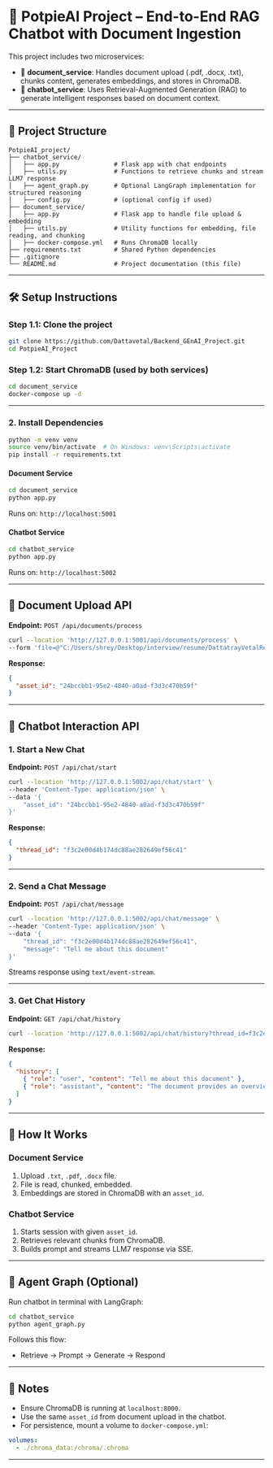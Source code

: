 # 🧠 PotpieAI Project – End-to-End RAG Chatbot with Document Ingestion

This project includes two microservices:

- 📄 **document_service**: Handles document upload (.pdf, .docx, .txt), chunks content, generates embeddings, and stores in ChromaDB.
- 💬 **chatbot_service**: Uses Retrieval-Augmented Generation (RAG) to generate intelligent responses based on document context.

---

## 📁 Project Structure

```
PotpieAI_project/
├── chatbot_service/
│   ├── app.py               # Flask app with chat endpoints
│   ├── utils.py             # Functions to retrieve chunks and stream LLM7 response
│   ├── agent_graph.py       # Optional LangGraph implementation for structured reasoning
│   ├── config.py            # (optional config if used)
├── document_service/
│   ├── app.py               # Flask app to handle file upload & embedding
│   ├── utils.py             # Utility functions for embedding, file reading, and chunking
│   ├── docker-compose.yml   # Runs ChromaDB locally
├── requirements.txt         # Shared Python dependencies
├── .gitignore
└── README.md                # Project documentation (this file)   
```

---

## 🛠️ Setup Instructions

### Step 1.1: Clone the project

```bash
git clone https://github.com/Dattavetal/Backend_GEnAI_Project.git
cd PotpieAI_Project
```

### Step 1.2: Start ChromaDB (used by both services)

```bash
cd document_service
docker-compose up -d
```

---

### 2. Install Dependencies
```bash
python -m venv venv
source venv/bin/activate  # On Windows: venv\Scripts\activate
pip install -r requirements.txt
```

#### Document Service

```bash
cd document_service
python app.py
```

Runs on: `http://localhost:5001`

#### Chatbot Service

```bash
cd chatbot_service
python app.py
```

Runs on: `http://localhost:5002`

---

## 📄 Document Upload API


**Endpoint:** `POST /api/documents/process`

```bash
curl --location 'http://127.0.0.1:5001/api/documents/process' \
--form 'file=@"C:/Users/shrey/Desktop/interview/resume/DattatrayVetalResume.pdf"'
```

**Response:**

```json
{
  "asset_id": "24bccbb1-95e2-4840-a0ad-f3d3c470b59f"
}
```

---

## 💬 Chatbot Interaction API

### 1. Start a New Chat

**Endpoint:** `POST /api/chat/start`

```bash
curl --location 'http://127.0.0.1:5002/api/chat/start' \
--header 'Content-Type: application/json' \
--data '{
    "asset_id": "24bccbb1-95e2-4840-a0ad-f3d3c470b59f"
}'
```

**Response:**

```json
{
  "thread_id": "f3c2e00d4b174dc88ae282649ef56c41"
}
```

---

### 2. Send a Chat Message

**Endpoint:** `POST /api/chat/message`

```bash
curl --location 'http://127.0.0.1:5002/api/chat/message' \
--header 'Content-Type: application/json' \
--data '{
    "thread_id": "f3c2e00d4b174dc88ae282649ef56c41",
    "message": "Tell me about this document"
}'
```

Streams response using `text/event-stream`.

---

### 3. Get Chat History

**Endpoint:** `GET /api/chat/history`

```bash
curl --location 'http://127.0.0.1:5002/api/chat/history?thread_id=f3c2e00d4b174dc88ae282649ef56c41'
```

**Response:**

```json
{
  "history": [
    { "role": "user", "content": "Tell me about this document" },
    { "role": "assistant", "content": "The document provides an overview of..." }
  ]
}
```

---

## 🧠 How It Works

### Document Service

1. Upload `.txt`, `.pdf`, `.docx` file.
2. File is read, chunked, embedded.
3. Embeddings are stored in ChromaDB with an `asset_id`.

### Chatbot Service

1. Starts session with given `asset_id`.
2. Retrieves relevant chunks from ChromaDB.
3. Builds prompt and streams LLM7 response via SSE.

---

## 🧪 Agent Graph (Optional)

Run chatbot in terminal with LangGraph:

```bash
cd chatbot_service
python agent_graph.py
```

Follows this flow:

- Retrieve → Prompt → Generate → Respond

---

## 📌 Notes

- Ensure ChromaDB is running at `localhost:8000`.
- Use the same `asset_id` from document upload in the chatbot.
- For persistence, mount a volume to `docker-compose.yml`:

```yaml
volumes:
  - ./chroma_data:/chroma/.chroma
```

---

